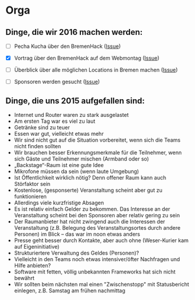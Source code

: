 # Orga

## Dinge, die wir 2016 machen werden:
- [ ] Pecha Kucha über den BremenHack ([Issue](https://github.com/Bremenhack/Orga/issues/7#issuecomment-170352599))
- [x] Vortrag über den BremenHack auf dem Webmontag ([Issue](https://github.com/Bremenhack/Orga/issues/7#issuecomment-170352635))
- [ ] Überblick über alle möglichen Locations in Bremen machen ([Issue](https://github.com/Bremenhack/Orga/issues/8))
- [ ] Sponsoren werden gesucht ([Issue](https://github.com/Bremenhack/Orga/issues/9))
 

## Dinge, die uns 2015 aufgefallen sind:
- Internet und Router waren zu stark ausgelastet
- Am ersten Tag war es viel zu laut
- Getränke sind zu teuer
- Essen war gut, vielleicht etwas mehr
- Wir sind nicht gut auf die Situation vorbereitet, wenn sich die Teams nicht finden sollten
- Wir brauchen besser Erkennungsmerkmale für die Teilnehmer, wenn sich Gäste und Teilnehmer mischen (Armband oder so)
- „Backstage“-Raum ist eine gute Idee
- Mikrofone müssen da sein (wenn laute Umgebung)
- Ist Öffentlichkeit wirklich nötig? Denn offener Raum kann auch Störfaktor sein
- Kostenlose, (gesponserte) Veranstaltung scheint aber gut zu funktionieren
- Allerdings viele kurzfristige Absagen
- Es ist relativ einfach Gelder zu bekommen. Das Interesse an der Veranstaltung scheint bei den Sponsoren aber relativ gering zu sein
- Der Raumanbieter hat nicht zwingend auch die Interessen der Veranstaltung (z.B. Belegung des Veranstaltungsortes durch andere Personen) im Blick – das war im noon etwas anders
- Presse geht besser durch Kontakte, aber auch ohne (Weser-Kurier kam auf Eigeninitiative)
- Strukturiertere Verwaltung des Geldes (Personen)?
- Vielleicht in den Teams noch etwas intensiver/öfter Nachfragen und Hilfe anbieten?
- Software mit fetten, völlig unbekannten Frameworks hat sich nicht bewährt
- Wir sollten beim nächsten mal einen "Zwischenstopp" mit Statusbericht einlegen, z.B. Samstag am frühen nachmittag
